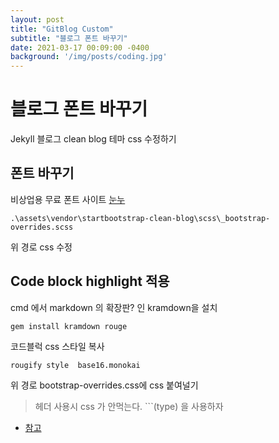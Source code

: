 ```yaml
---
layout: post
title: "GitBlog Custom"
subtitle: "블로그 폰트 바꾸기"
date: 2021-03-17 00:09:00 -0400
background: '/img/posts/coding.jpg'
---
```

블로그 폰트 바꾸기
========================

Jekyll 블로그 clean blog 테마 css 수정하기

## 폰트 바꾸기

비상업용 무료 폰트 사이트 [눈누](https://noonnu.cc/)

```
.\assets\vendor\startbootstrap-clean-blog\scss\_bootstrap-overrides.scss
```


위 경로 css 수정

## Code block highlight 적용

cmd 에서 markdown 의 확장판? 인 kramdown을 설치

```
gem install kramdown rouge
```


코드블럭 css 스타일 복사

```
rougify style  base16.monokai
```

위 경로  bootstrap-overrides.css에 css 붙여널기

> <code></code> 헤더 사용시 css 가 안먹는다. ```(type) 을 사용하자

* [참고](https://syki66.github.io/blog/2020/02/08/clean-blog-highlighter.html)
